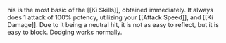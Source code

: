 his is the most basic of the [[Ki Skills]], obtained immediately. It always does 1 attack of 100% potency, utilizing your [[Attack Speed]], and [[Ki Damage]]. Due to it being a neutral hit, it is not as easy to reflect, but it is easy to block. Dodging works normally. 